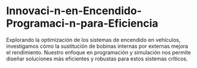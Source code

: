 # Innovaci-n-en-Encendido-Programaci-n-para-Eficiencia
Explorando la optimización de los sistemas de encendido en vehículos, investigamos cómo la sustitución de bobinas internas por externas mejora el rendimiento. Nuestro enfoque en programación y simulación nos permite diseñar soluciones más eficientes y robustas para estos sistemas críticos.
